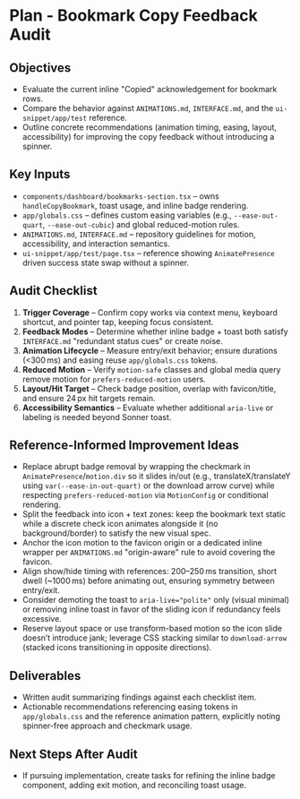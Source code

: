 # Plan - Bookmark Copy Feedback Audit

## Objectives
- Evaluate the current inline "Copied" acknowledgement for bookmark rows.
- Compare the behavior against `ANIMATIONS.md`, `INTERFACE.md`, and the `ui-snippet/app/test` reference.
- Outline concrete recommendations (animation timing, easing, layout, accessibility) for improving the copy feedback without introducing a spinner.

## Key Inputs
- `components/dashboard/bookmarks-section.tsx` – owns `handleCopyBookmark`, toast usage, and inline badge rendering.
- `app/globals.css` – defines custom easing variables (e.g., `--ease-out-quart`, `--ease-out-cubic`) and global reduced-motion rules.
- `ANIMATIONS.md`, `INTERFACE.md` – repository guidelines for motion, accessibility, and interaction semantics.
- `ui-snippet/app/test/page.tsx` – reference showing `AnimatePresence` driven success state swap without a spinner.

## Audit Checklist
1. **Trigger Coverage** – Confirm copy works via context menu, keyboard shortcut, and pointer tap, keeping focus consistent.
2. **Feedback Modes** – Determine whether inline badge + toast both satisfy `INTERFACE.md` "redundant status cues" or create noise.
3. **Animation Lifecycle** – Measure entry/exit behavior; ensure durations (<300 ms) and easing reuse `app/globals.css` tokens.
4. **Reduced Motion** – Verify `motion-safe` classes and global media query remove motion for `prefers-reduced-motion` users.
5. **Layout/Hit Target** – Check badge position, overlap with favicon/title, and ensure 24 px hit targets remain.
6. **Accessibility Semantics** – Evaluate whether additional `aria-live` or labeling is needed beyond Sonner toast.

## Reference-Informed Improvement Ideas
- Replace abrupt badge removal by wrapping the checkmark in `AnimatePresence`/`motion.div` so it slides in/out (e.g., translateX/translateY using `var(--ease-in-out-quart)` or the download arrow curve) while respecting `prefers-reduced-motion` via `MotionConfig` or conditional rendering.
- Split the feedback into icon + text zones: keep the bookmark text static while a discrete check icon animates alongside it (no background/border) to satisfy the new visual spec.
- Anchor the icon motion to the favicon origin or a dedicated inline wrapper per `ANIMATIONS.md` "origin-aware" rule to avoid covering the favicon.
- Align show/hide timing with references: 200–250 ms transition, short dwell (~1000 ms) before animating out, ensuring symmetry between entry/exit.
- Consider demoting the toast to `aria-live="polite"` only (visual minimal) or removing inline toast in favor of the sliding icon if redundancy feels excessive.
- Reserve layout space or use transform-based motion so the icon slide doesn’t introduce jank; leverage CSS stacking similar to `download-arrow` (stacked icons transitioning in opposite directions).

## Deliverables
- Written audit summarizing findings against each checklist item.
- Actionable recommendations referencing easing tokens in `app/globals.css` and the reference animation pattern, explicitly noting spinner-free approach and checkmark usage.

## Next Steps After Audit
- If pursuing implementation, create tasks for refining the inline badge component, adding exit motion, and reconciling toast usage.
